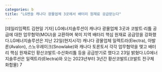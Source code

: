 ```yaml
---
categories: b
title: "LG엔솔 캐나다 광물업체 3곳에서 배터리 원재료 공급받는다"
---
```

[데일리임팩트 김현일 기자] LG에너지솔루션이 캐나다 광물업체 3곳과 코발트·리튬 공급에 대한 업무협약(MOU)을 교환하며 북미 지역 배터리 핵심 원재료 공급망을 강화했다.LG에너지솔루션은 지난 22일(현지시각) 캐나다 광물업체 일렉트라(Electra), 아발론(Avalon), 스노우레이크(Snowlake)와 캐나다 토론토서 각각 업무협약을 맺고 배터리 핵심 원재료인 황산코발트·수산화리튬 등을 공급받기로 했다고 23일 밝혔다.LG에너지솔루션은 일렉트라(Electra)와 오는 2023년부터 3년간 황산코발트(코발트 전구체 화합물) 7